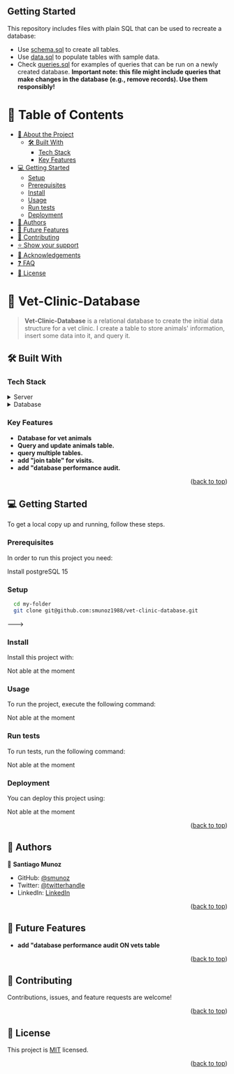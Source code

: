 ## Getting Started

This repository includes files with plain SQL that can be used to recreate a database:

- Use [schema.sql](./schema.sql) to create all tables.
- Use [data.sql](./data.sql) to populate tables with sample data.
- Check [queries.sql](./queries.sql) for examples of queries that can be run on a newly created database. **Important note: this file might include queries that make changes in the database (e.g., remove records). Use them responsibly!**

<a name="readme-top"></a>

# 📗 Table of Contents

- [📖 About the Project](#about-project)
  - [🛠 Built With](#built-with)
    - [Tech Stack](#tech-stack)
    - [Key Features](#key-features)
- [💻 Getting Started](#getting-started)
  - [Setup](#setup)
  - [Prerequisites](#prerequisites)
  - [Install](#install)
  - [Usage](#usage)
  - [Run tests](#run-tests)
  - [Deployment](#triangular_flag_on_post-deployment)
- [👥 Authors](#authors)
- [🔭 Future Features](#future-features)
- [🤝 Contributing](#contributing)
- [⭐️ Show your support](#support)
- [🙏 Acknowledgements](#acknowledgements)
- [❓ FAQ](#faq)
- [📝 License](#license)

# 📖 Vet-Clinic-Database <a name="about-project"></a>

> **Vet-Clinic-Database** is a relational database to create the initial data structure for a vet clinic. I create a table to store animals' information, insert some data into it, and query it.

## 🛠 Built With <a name="built-with"></a>

### Tech Stack <a name="tech-stack"></a>

<details>
  <summary>Server</summary>
  <ul>
    <li><a href="https://expressjs.com/">Express.js</a></li>
  </ul>
</details>

<details>
<summary>Database</summary>
  <ul>
    <li><a href="https://www.postgresql.org/">PostgreSQL</a></li>
  </ul>
</details>

### Key Features <a name="key-features"></a>

- **Database for vet animals**
- **Query and update animals table.**
- **query multiple tables.**
- **add "join table" for visits.**
- **add "database performance audit.**

<p align="right">(<a href="#readme-top">back to top</a>)</p>


## 💻 Getting Started <a name="getting-started"></a>

To get a local copy up and running, follow these steps.

### Prerequisites

In order to run this project you need:

Install postgreSQL 15

### Setup

```sh
  cd my-folder
  git clone git@github.com:smunoz1988/vet-clinic-database.git
```
--->

### Install

Install this project with:

Not able at the moment

### Usage

To run the project, execute the following command:

Not able at the moment

### Run tests

To run tests, run the following command:

Not able at the moment

### Deployment

You can deploy this project using:

Not able at the moment

<p align="right">(<a href="#readme-top">back to top</a>)</p>


## 👥 Authors <a name="authors"></a>


👤 **Santiago Munoz**

- GitHub: [@smunoz](https://github.com/smunoz1988)
- Twitter: [@twitterhandle](https://twitter.com/Santiag24209785)
- LinkedIn: [LinkedIn](https://www.linkedin.com/in/santiago-munoz-0b2b1a260)

<p align="right">(<a href="#readme-top">back to top</a>)</p>

## 🔭 Future Features <a name="future-features"></a>

- **add "database performance audit ON vets table**

<p align="right">(<a href="#readme-top">back to top</a>)</p>

## 🤝 Contributing <a name="contributing"></a>

Contributions, issues, and feature requests are welcome!

<p align="right">(<a href="#readme-top">back to top</a>)</p>

## 📝 License <a name="license"></a>

This project is [MIT](./LICENSE.MD) licensed.

<p align="right">(<a href="#readme-top">back to top</a>)</p>
